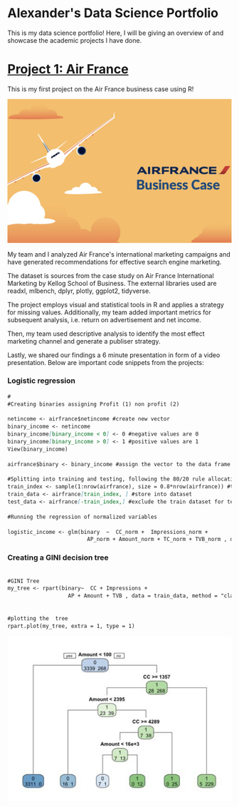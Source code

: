# Alexander's Data Science Portfolio
This is my data science portfolio! Here, I will be giving an overview of and showcase the academic projects I have done.

# [Project 1: Air France](https://github.com/Agorgin/Air-france-business-case)

This is my first project on the Air France business case using R!

![Title Image](https://github.com/Agorgin/Alexander_portfolio/blob/main/titleimage.jpg)


My team and I analyzed Air France's international marketing campaigns and have generated recommendations for effective search engine marketing.

The dataset is sources from the case study on Air France International Marketing by Kellog School of Business. The external libraries used are readxl, mlbench, dplyr, plotly, ggplot2, tidyverse.

The project employs visual and statistical tools in R and applies a strategy for missing values. Additionally, my team added important metrics for subsequent analysis, i.e. return on advertisement and net income.

Then, my team used descriptive analysis to identify the most effect marketing channel and generate a publiser strategy.

Lastly, we shared our findings a 6 minute presentation in form of a video presentation. Below are important code snippets from the projects:

### Logistic regression
```markdown
#
#Creating binaries assigning Profit (1) non profit (2)              

netincome <- airfrance$netincome #create new vector
binary_income <- netincome
binary_income[binary_income < 0] <- 0 #negative values are 0
binary_income[binary_income > 0] <- 1 #positive values are 1
View(binary_income)

airfrance$binary <- binary_income #assign the vector to the data frame

#Splitting into training and testing, following the 80/20 rule allocating 80% for training the model and 20% for testing
train_index <- sample(1:nrow(airfrance), size = 0.8*nrow(airfrance)) #training sample
train_data <- airfrance[train_index, ] #store into dataset
test_data <- airfrance[-train_index,] #exclude the train dataset for test data

#Running the regression of normalized variables

logistic_income <- glm(binary  ~  CC_norm +  Impressions_norm +
                         AP_norm + Amount_norm + TC_norm + TVB_norm , data = train_data, family = binomial) #training the regression

```

### Creating a GINI decision tree

```markdown

#GINI Tree
my_tree <- rpart(binary~  CC + Impressions +
                   AP + Amount + TVB , data = train_data, method = "class", cp = 0.001) #building the GINI tree


#plotting the  tree
rpart.plot(my_tree, extra = 1, type = 1) 

```
![GINI Tree](https://github.com/Agorgin/Alexander_portfolio/blob/main/Screenshot%202021-11-08%20at%2012.35.02%20AM.png)



